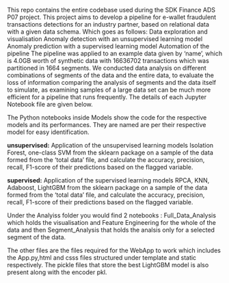 This repo contains the entire codebase used during the SDK Finance ADS P07 project.
This project aims to develop a pipeline for e-wallet fraudulent transactions detections for an industry partner, based on relational data with a given data schema. Which goes as follows:
Data exploration and visualisation
Anomaly detection with an unsupervised learning model
Anomaly prediction with a supervised learning model
Automation of the pipeline
The pipeline was applied to an example data given by ‘name’, which is 4.0GB worth of synthetic data with 16636702 transactions which was partitioned in 1664 segments. We conducted data analysis on different combinations of segments of the data and the entire data, to evaluate the loss of information comparing the analysis of segments and the data itself to simulate, as examining samples of a large data set can be much more efficient for a pipeline that runs frequently. The details of each Jupyter Notebook file are given below. 

The Python notebooks inside Models show the code for the respective models and its performances. They are named are per their respective model for easy identification.
 
 **unsupervised:**
    Application of the unsupervised learning models Isolation Forest, one-class SVM from the sklearn package on a sample of the data formed from the ‘total data’ file, and calculate the accuracy, precision, recall, F1-score of their predictions based on the flagged variable.
  
  **supervised:**
    Application of the supervised learning models RPCA, KNN, Adaboost,  LightGBM from the sklearn package on a sample of the data formed from the ‘total data’ file, and calculate the accuracy, precision, recall, F1-score of their predictions based on the flagged variable.

Under the Analyiss folder you would find 2 notebooks : Full_Data_Analysis which holds the visualisation and Feature Engineering for the whole of the data and then Segment_Analysis that holds the analsis only for a selected segment of the data.

The other files are the files required for the WebApp to work which includes the App.py,html and csss files structured under template and static respectively.
The pickle files that store the best LightGBM model is also present along with the encoder pkl.
